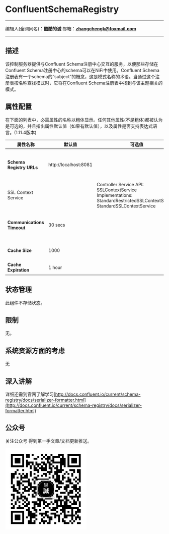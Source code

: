 # ConfluentSchemaRegistry
***
编辑人(全网同名)：__**酷酷的诚**__  邮箱：**zhangchengk@foxmail.com** 
***

## 描述

 该控制服务器提供与Confluent Schema注册中心交互的服务，以便那些存储在Confluent Schema注册中心的schema可以在NiFi中使用。Confluent Schema注册表有一个schema的“subject”的概念，这是模式名称的术语。当通过这个注册表按名称查找模式时，它将在Confluent Schema注册表中找到与该主题相关的模式。

## 属性配置
在下面的列表中，必需属性的名称以粗体显示。任何其他属性(不是粗体)都被认为是可选的，并且指出属性默认值（如果有默认值），以及属性是否支持表达式语言。(1.11.4版本)

|属性名称|默认值|可选值|描述|
|----|----|----|----|
|**Schema Registry URLs**|http://localhost:8081||逗号分隔的URL<br/>支持表达式语言：true|
|SSL Context Service||Controller Service API:<br/>SSLContextService<br/>Implementations:<br/>StandardRestrictedSSLContextService<br/>StandardSSLContextService|指定SSL服务|
|**Communications Timeout**|30 secs||访问Confluent Schema注册中心等待时间|
|**Cache Size**|1000||缓存schema的个数|
|**Cache Expiration**|1 hour||缓存过期时间|

## 状态管理

此组件不存储状态。

## 限制

无。

## 系统资源方面的考虑

无

## 深入讲解

详细还需到官网了解学习[http://docs.confluent.io/current/schema-registry/docs/serializer-formatter.html](http://docs.confluent.io/current/schema-registry/docs/serializer-formatter.html)

## 公众号

关注公众号 得到第一手文章/文档更新推送。

![](../image/wechat.jpg)


